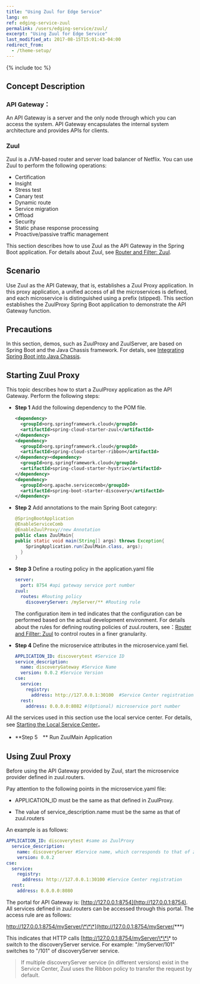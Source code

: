 ```yaml
---
title: "Using Zuul for Edge Service"
lang: en
ref: edging-service-zuul
permalink: /users/edging-service/zuul/
excerpt: "Using Zuul for Edge Service"
last_modified_at: 2017-08-15T15:01:43-04:00
redirect_from:
  - /theme-setup/
---
```


{% include toc %}
## Concept Description

### API Gateway：

An API Gateway is a server and the only node through which you can access the system. API Gateway encapsulates the internal system architecture and provides APIs for clients.

### Zuul

Zuul is a JVM-based router and server load balancer of Netflix. You can use Zuul to perform the following operations:

* Certification
* Insight
* Stress test
* Canary test
* Dynamic route
* Service migration
* Offload
* Security
* Static phase response processing
* Proactive/passive traffic management

This section describes how to use Zuul as the API Gateway in the Spring Boot application. For details about Zuul, see [Router and Filter: Zuul](https://springcloud.cc/spring-cloud-dalston.html#_router_and_filter_zuul).

## Scenario

Use Zuul as the API Gateway, that is, establishes a Zuul Proxy application. In this proxy application, a unified access of all the microservices is defined, and each microservice is distinguished using a prefix (stipped). This section establishes the ZuulProxy Spring Boot application to demonstrate the API Gateway function.

## Precautions

In this section, demos, such as ZuulProxy and ZuulServer, are based on Spring Boot and the Java Chassis framework. For detals, see [Integrating Spring Boot into Java Chassis](/users/use-servicecomb-in-spring-boot/).

## Starting Zuul Proxy

This topic describes how to start a ZuulProxy application as the API Gateway. Perform the following steps:

* **Step 1** Add the following dependency to the POM file.

   ```xml
   <dependency> 
     <groupId>org.springframework.cloud</groupId>  
     <artifactId>spring-cloud-starter-zuul</artifactId> 
   </dependency>
   <dependency> 
     <groupId>org.springframework.cloud</groupId>  
     <artifactId>spring-cloud-starter-ribbon</artifactId> 
   </dependency><dependency> 
     <groupId>org.springframework.cloud</groupId>  
     <artifactId>spring-cloud-starter-hystrix</artifactId> 
   </dependency>
   <dependency> 
     <groupId>org.apache.servicecomb</groupId>  
     <artifactId>spring-boot-starter-discovery</artifactId> 
   </dependency>
   ```

* **Step 2** Add annotations to the main Spring Boot category:

   ```java
   @SpringBootApplication
   @EnableServiceComb
   @EnableZuulProxy//new Annotation
   public class ZuulMain{
   public static void main(String[] args) throws Exception{
       SpringApplication.run(ZuulMain.class, args);
     }
   }
   ```

* **Step 3** Define a routing policy in the application.yaml file

   ```yaml
   server:
     port: 8754 #api gateway service port number
   zuul:
     routes: #Routing policy
       discoveryServer: /myServer/** #Routing rule
   ```

   The configuration item in ted indicates that the configuration can be performed based on the actual development environment. For details about the rules for defining routing policies of zuul.routers, see：[Router and Fillter: Zuul](https://springcloud.cc/spring-cloud-dalston.html#_router_and_filter_zuul) to control routes in a finer granularity.

* **Step 4** Define the microservice attributes in the microservice.yaml fiel.

   ```yaml
   APPLICATION_ID: discoverytest #Service ID
   service_description:
     name: discoveryGateway #Service Name
     version: 0.0.2 #Service Version
   cse:
     service:
       registry:
         address: http://127.0.0.1:30100  #Service Center registration
     rest:
       address: 0.0.0.0:8082 #(Optional) microservice port number
   ```

All the services used in this section use the local service center. For details, see [Starting the Local Service Center](/users/setup-environment/#运行service-center)。

* **Step 5　** Run ZuulMain Application

## Using Zuul Proxy

Before using the API Gateway provided by Zuul, start the microservice provider defined in zuul.routers.

Pay attention to the following points in the microservice.yaml file:

* APPLICATION\_ID must be the same as that defined in ZuulProxy.

* The value of service\_description.name must be the same as that of zuul.routers

An example is as follows:

```yaml
APPLICATION_ID: discoverytest #same as ZuulProxy
  service_description:
    name: discoveryServer #Service name, which corresponds to that of zuul.routers
    version: 0.0.2
cse:
  service:
    registry:
      address: http://127.0.0.1:30100 #Service Center registration
  rest:
    address: 0.0.0.0:8080
```

The portal for API Gateway is: [http://127.0.0.1:8754](http://127.0.0.1:8754). All services defined in zuul.routers can be accessed through this portal. The access rule are as follows:

http://127.0.0.1:8754/myServer/\*\*\*](http://127.0.0.1:8754/myServer/***)

This indicates that HTTP calls [http://127.0.0.1:8754/myServer/\*\*\* to switch to the discoveryServer service. For example: "/myServer/101" switches to "/101" of discoveryServer service.

> If multiple discoveryServer service (in different versions) exist in the Service Center, Zuul uses the Ribbon policy to transfer the request by default.
